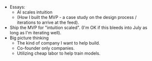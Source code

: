 - Essays:
	- AI scales intuition
	- (How I built the MVP - a case study on the design process / iterations to arrive at the feed).
- Ship the MVP for "intuition scaled". (I'm OK if this bleeds into July as long as I'm iterating well).
- Big picture thinking
	- The kind of company I want to help build.
	- Co-founder only companies.
	- Utilizing cheap labor to help train models.